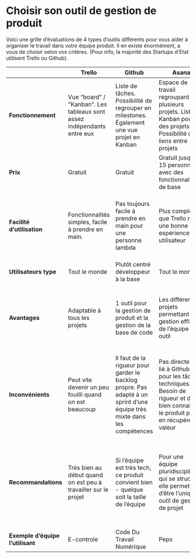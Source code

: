 # Choisir son outil de gestion de produit

Voici une grille d’évaluations de 4 types d’outils différents pour vous aider à organiser le travail dans votre équipe produit. Il en existe énormément, a vous de choisir selon vos critères. (Pour info, la majorité des Startups d'Etat utilisent Trello ou Github).

| ​                                | **Trello**                                                             | **Github**                                                                                                               | **Asana**                                                                                                                              | **JIRA**                                                                                                                                                            |
| -------------------------------- | ---------------------------------------------------------------------- | ------------------------------------------------------------------------------------------------------------------------ | -------------------------------------------------------------------------------------------------------------------------------------- | ------------------------------------------------------------------------------------------------------------------------------------------------------------------- |
| **Fonctionnement**               | Vue “board” / “Kanban”. Les tableaux sont assez indépendants entre eux | Liste de tâches. Possibilité de regrouper en milestones. Également une vue projet en Kanban                              | Espace de travail regroupant plusieurs projets. Liste ou Kanban pour des projets. Possibilité de liens entre projets                   | Vue board / kanban au choix, intégration des notions agile (sprints, user stories, epic, beaucoup de personnalisation)                                              |
| **Prix**                         | Gratuit                                                                | Gratuit                                                                                                                  | Gratuit jusqu'à 15 personnes avec des fonctionnalités de base                                                                          | - Gratuit jusqu’à 10 utilisateurs - $7 / utilisateur / mois jusqu’à 100 utilisateurs                                                                                |
| **Facilité d’utilisation**       | Fonctionnalités simples, facile à prendre en main.                     | Pas toujours facile à prendre en main pour une personne lambda                                                           | Plus complexe que Trello mais une bonne expérience utilisateur                                                                         | Configuration de base rapide, mais peut vite devenir très complexe si l’on souhaite personnaliser son fonctionnement                                                |
| **Utilisateurs type**            | Tout le monde                                                          | Plutôt centré développeur à la base                                                                                      | Tout le monde                                                                                                                          | Chef de produit et développeurs                                                                                                                                     |
| **Avantages**                    | Adaptable à tous les projets                                           | 1 outil pour la gestion de produit et la gestion de la base de code                                                      | Les différents projets permettant une gestion efficace de l’équipe en 1 outil                                                          | Le plus complet du marché. Intégration des notions agiles permet de s’auto-former. Intégration dans l’écosystème Atlassian                                          |
| **Inconvénients**                | Peut vite devenir un peu fouilli quand on est beaucoup                 | Il faut de la rigueur pour garder le backlog propre. Pas adapté à un sprint d’une équipe très mixte dans les compétences | Pas directement lié à Github pour les tâches techniques. Besoin de rigueur et de bien connaître le produit pour en récupérer la valeur | <p>Peut devenir complexe car beaucoup de choses sont personnalisables</p><p>A souvent une image de “grosse machine”</p>                                             |
| **Recommandations**              | Très bien au début quand on est peu à travailler sur le projet         | Si l’équipe est très tech, ce produit convient bien - quelque soit la taille de l’équipe                                 | Pour une équipe pluridisciplinaire qui se structure, elle permet d’être l’unique outil de gestion de projet                            | Très bon outil si une personne connait son fonctionnement et est capable d’onboarder le reste de l’équipe Plutôt pour des équipes importantes et produits complexes |
| **Exemple d’équipe l’utilisant** | E-controle                                                             | Code Du Travail Numérique                                                                                                | Peps                                                                                                                                   | Pass Culture                                                                                                                                                        |
